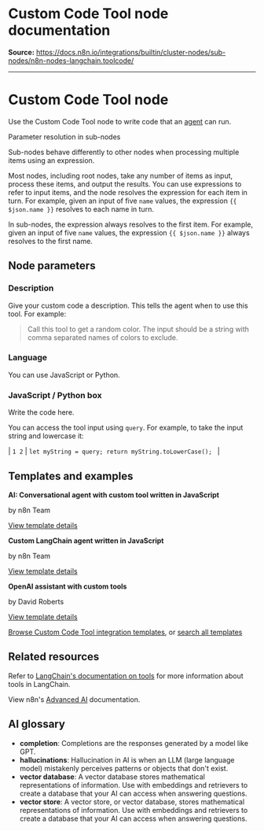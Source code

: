 # Custom Code Tool node documentation

**Source:** https://docs.n8n.io/integrations/builtin/cluster-nodes/sub-nodes/n8n-nodes-langchain.toolcode/

---

# Custom Code Tool node

Use the Custom Code Tool node to write code that an [agent](../../../../../glossary/#ai-agent) can run.

Parameter resolution in sub-nodes

Sub-nodes behave differently to other nodes when processing multiple items using an expression.

Most nodes, including root nodes, take any number of items as input, process these items, and output the results. You can use expressions to refer to input items, and the node resolves the expression for each item in turn. For example, given an input of five `name` values, the expression `{{ $json.name }}` resolves to each name in turn.

In sub-nodes, the expression always resolves to the first item. For example, given an input of five `name` values, the expression `{{ $json.name }}` always resolves to the first name.

## Node parameters

### Description

Give your custom code a description. This tells the agent when to use this tool. For example:

> Call this tool to get a random color. The input should be a string with comma separated names of colors to exclude.

### Language

You can use JavaScript or Python.

### JavaScript / Python box

Write the code here.

You can access the tool input using `query`. For example, to take the input string and lowercase it:

| ``` 1 2 ``` | ``` let myString = query; return myString.toLowerCase();  ``` |

## Templates and examples

**AI: Conversational agent with custom tool written in JavaScript**

by n8n Team

[View template details](https://n8n.io/workflows/1963-ai-conversational-agent-with-custom-tool-written-in-javascript/)

**Custom LangChain agent written in JavaScript**

by n8n Team

[View template details](https://n8n.io/workflows/1955-custom-langchain-agent-written-in-javascript/)

**OpenAI assistant with custom tools**

by David Roberts

[View template details](https://n8n.io/workflows/2025-openai-assistant-with-custom-tools/)

[Browse Custom Code Tool integration templates](https://n8n.io/integrations/code-tool/), or [search all templates](https://n8n.io/workflows/)

## Related resources

Refer to [LangChain's documentation on tools](https://langchain-ai.github.io/langgraphjs/how-tos/tool-calling/) for more information about tools in LangChain.

View n8n's [Advanced AI](../../../../../advanced-ai/) documentation.

## AI glossary

- **completion**: Completions are the responses generated by a model like GPT.
- **hallucinations**: Hallucination in AI is when an LLM (large language model) mistakenly perceives patterns or objects that don't exist.
- **vector database**: A vector database stores mathematical representations of information. Use with embeddings and retrievers to create a database that your AI can access when answering questions.
- **vector store**: A vector store, or vector database, stores mathematical representations of information. Use with embeddings and retrievers to create a database that your AI can access when answering questions.
